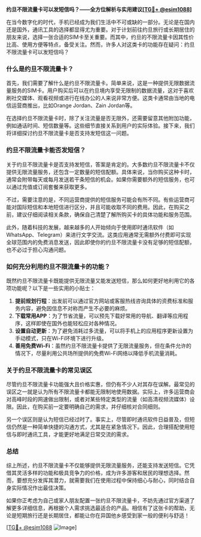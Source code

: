 **约旦不限流量卡可以发短信吗？——全方位解析与实用建议[[TG💪+ @esim1088](https://t.me/s/esim1088)]**

在当今数字化的时代，手机已经成为我们生活中不可或缺的一部分。无论是在国内还是国外，通讯工具的选择都显得尤为重要。对于计划前往约旦旅行或长期居住的朋友来说，选择一张合适的SIM卡至关重要。而其中，约旦的不限流量卡因其性价比高、使用方便等特点，备受关注。然而，许多人对这类卡的功能存在疑问：约旦不限流量卡可以发短信吗？

### 什么是约旦不限流量卡？

首先，我们需要了解什么是约旦不限流量卡。简单来说，这是一种提供无限数据流量服务的SIM卡。用户购买后可以在约旦境内享受无限制的数据流量，这对于喜欢刷社交媒体、观看视频或进行在线办公的人来说非常方便。这类卡通常由当地的电信运营商推出，比如Orange Jordan、Zain Jordan等。

在选择约旦不限流量卡时，除了关注流量是否无限外，还需要留意其他附加功能，例如通话时间、短信数量等。这些细节直接关系到用户的实际体验。接下来，我们将详细探讨约旦不限流量卡是否支持发短信这一问题。

### 约旦不限流量卡能否发短信？

关于约旦不限流量卡是否支持发短信，答案是肯定的。大多数约旦不限流量卡不仅提供无限流量服务，还包含一定数量的短信配额。具体来说，当你购买这种卡时，通常会附带每天或每月发送若干条短信的机会。如果你需要额外的短信服务，也可以通过充值或订阅套餐来获取更多。

不过，需要注意的是，不同运营商提供的短信服务可能会有所不同。有些运营商可能对国际短信和本地短信进行区分，并且可能收取不同的费用。因此，在购买之前，建议仔细阅读相关条款，确保自己清楚了解所购买卡的具体功能和服务范围。

此外，随着科技的发展，越来越多的人开始倾向于使用即时通讯软件（如WhatsApp、Telegram）来进行文字交流。这类应用通常无需额外付费即可实现全球范围内的免费消息发送，因此即使你的约旦不限流量卡没有足够的短信配额，也不必过于担心沟通问题。

### 如何充分利用约旦不限流量卡的功能？

既然约旦不限流量卡既能提供无限流量又能发送短信，那么如何更好地利用它的各项功能呢？以下是一些实用的小贴士：

1. **提前规划行程**：出发前可以通过官方网站或客服热线咨询具体的资费标准和服务内容，避免因信息不对称而产生不必要的麻烦。
2. **下载常用APP**：为了节省流量，可以预先下载好常用的导航、翻译等应用程序，这样即使在国外也能轻松应对各种情况。
3. **设置自动更新**：为了避免消耗过多流量，可以将手机上的应用程序更新设置为手动模式，只在Wi-Fi环境下进行升级。
4. **善用免费Wi-Fi**：虽然约旦不限流量卡提供了无限流量服务，但在条件允许的情况下，尽量利用公共场所提供的免费Wi-Fi网络以降低手机流量消耗。

### 关于约旦不限流量卡的常见误区

尽管约旦不限流量卡功能强大且价格实惠，但仍有不少人对其存在误解。最常见的误区之一就是认为所有不限流量卡都能无限制地使用数据。实际上，许多运营商会对高峰时段的网速做出限制，或者对某些特定类型的流量（如高清视频流媒体）设限。因此，在购买前一定要明确自己的需求，并仔细核对合同细则。

另一个误区则是认为短信已经过时了。事实上，尽管即时通讯软件日益普及，但短信仍然是一种简单快捷的沟通方式，尤其是在紧急情况下。因此，合理搭配使用短信与即时通讯工具，才能更好地满足日常交流的需求。

### 总结

综上所述，约旦不限流量卡不仅能够提供无限流量服务，还能支持发送短信。它凭借其灵活多样的功能和极具竞争力的价格，成为许多游客和居民的理想选择。然而，要想充分发挥其潜力，就需要我们在使用过程中保持细心与耐心，同时结合自身实际情况作出最佳决策。

如果你正考虑为自己或家人朋友配置一张约旦不限流量卡，不妨先通过官方渠道了解更多详细信息，再根据个人需求挑选最适合的产品。相信有了这张卡的帮助，无论是短期旅行还是长期居住，都能让你在异国他乡感受到家一般的便利与舒适！

[[TG💪+ @esim1088](https://t.me/s/esim1088) ![Image](https://i.postimg.cc/4NQfJmqS/Snipaste-2025-05-13-00-14-12.png)]